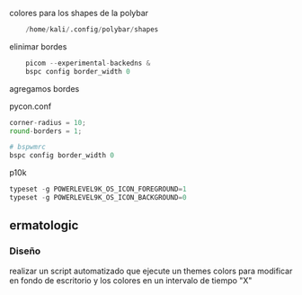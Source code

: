colores para los shapes de la polybar
```python 
	/home/kali/.config/polybar/shapes
```

elinimar bordes 
```python
	picom --experimental-backedns &
	bspc config border_width 0
```

agregamos bordes 

pycon.conf
```python
corner-radius = 10;
round-borders = 1;

# bspwmrc
bspc config border_width 0
```

p10k
```python
typeset -g POWERLEVEL9K_OS_ICON_FOREGROUND=1  
typeset -g POWERLEVEL9K_OS_ICON_BACKGROUND=0
```

## ermatologic



### Diseño

realizar un script automatizado que ejecute un themes colors para modificar en fondo de escritorio y los colores en un intervalo de tiempo "X"